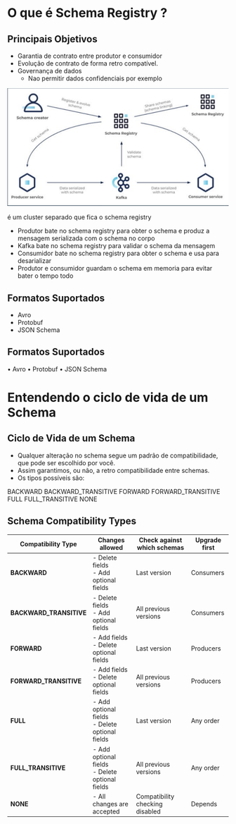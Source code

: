 # O que é Schema Registry ?

## Principais Objetivos
- Garantia de contrato entre produtor e consumidor
- Evolução de contrato de forma retro compatível.
- Governança de dados
    - Nao permitir dados confidenciais por exemplo

![alt text](image.png)

é um cluster separado que fica o schema registry

- Produtor bate no schema registry para obter o schema e produz a mensagem serializada com o schema no corpo
- Kafka bate no schema registry para validar o schema da mensagem
- Consumidor bate no schema registry para obter o schema e usa para desarializar
- Produtor e consumidor guardam o schema em memoria para evitar bater o tempo todo



## Formatos Suportados
- Avro
- Protobuf
- JSON Schema

## Formatos Suportados
• Avro
• Protobuf
• JSON Schema

# Entendendo o ciclo de vida de um Schema

## Ciclo de Vida de um Schema

- Qualquer alteração no schema segue um padrão de compatibilidade, que pode ser escolhido por você.
- Assim garantimos, ou não, a retro compatibilidade entre schemas.
- Os tipos possíveis são:

BACKWARD
BACKWARD_TRANSITIVE
FORWARD
FORWARD_TRANSITIVE
FULL
FULL_TRANSITIVE
NONE

## Schema Compatibility Types

| Compatibility Type  | Changes allowed                | Check against which schemas | Upgrade first |
|----------------------|--------------------------------|-----------------------------|---------------|
| **BACKWARD**         | - Delete fields <br> - Add optional fields | Last version                | Consumers     |
| **BACKWARD_TRANSITIVE** | - Delete fields <br> - Add optional fields | All previous versions        | Consumers     |
| **FORWARD**          | - Add fields <br> - Delete optional fields | Last version                | Producers     |
| **FORWARD_TRANSITIVE** | - Add fields <br> - Delete optional fields | All previous versions        | Producers     |
| **FULL**             | - Add optional fields <br> - Delete optional fields | Last version                | Any order     |
| **FULL_TRANSITIVE**  | - Add optional fields <br> - Delete optional fields | All previous versions        | Any order     |
| **NONE**             | - All changes are accepted    | Compatibility checking disabled | Depends    |



